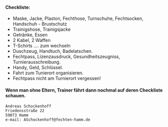 #### Checkliste:
* Maske,  Jacke, Plaston, Fechthose, Turnschuhe, Fechtsocken, Handschuh - Brustschutz
* Trainigshose, Trainigsjacke
* Getränke, Essen
* 2 Kabel, 2 Waffen 
* T-Schirts .... zum wechseln
* Duschzeug, Handtuch, Badelatschen.
* Fechtpass, Lizenzausdruck, Gesundheitszeugniss, Turnierausschreibung.
* Handy, Geld, Schlüssel.
* Fahrt zum Tunierort organisieren.
* Fechtpass nicht am Turnierort vergessen!

#### Wenn man ohne Eltern, Trainer fährt dann nochmal auf deren Checkliste schauen.

```
Andreas Schockenhoff
Friedensstraße 22
59073 Hamm
e-mail: ASchockenhoff@fechten-hamm.de
```
